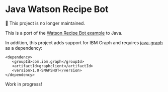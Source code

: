 # Java Watson Recipe Bot

:no_entry_sign: This project is no longer maintained.

This is a port of the [Watson Recipe Bot example](https://medium.com/ibm-watson-developer-cloud/how-to-build-a-recipe-slack-bot-using-watson-conversation-and-spoonacular-api-487eacaf01d4#.i0q8fnhuu)
to Java.

In addition, this project adds support for IBM Graph and requires [java-graph](https://github.com/ibm-cds-labs/java-graph) as a dependency:

```
<dependency>
   <groupId>com.ibm.graph</groupId>
   <artifactId>graphclient</artifactId>
   <version>1.0-SNAPSHOT</version>
</dependency>
```

Work in progress!
